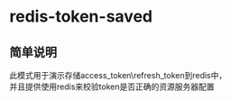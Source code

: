 # redis-token-saved
## 简单说明
此模式用于演示存储access_token\refresh_token到redis中，  
并且提供使用redis来校验token是否正确的资源服务器配置